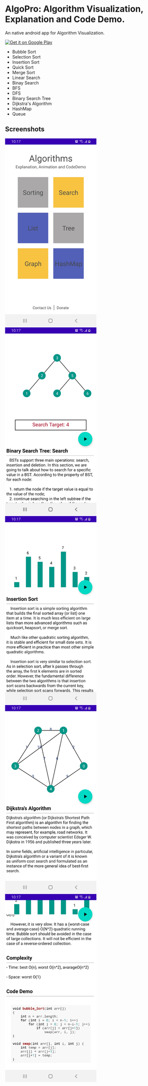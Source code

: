 # AlgoPro: Algorithm Visualization, Explanation and Code Demo.
An native android app for Algorithm Visualization.

<a href="https://play.google.com/store/apps/details?id=com.SIT.jichen.myapplication"><img alt="Get it on Google Play" src="https://play.google.com/intl/en_us/badges/images/generic/en-play-badge.png" height=50px/></a>
* Bubble Sort
* Selection Sort
* Insertion Sort
* Quick Sort
* Merge Sort
* Linear Search
* Binay Search
* BFS
* DFS
* Binary Search Tree
* Dijkstra's Algorithm
* HashMap
* Queue

## Screenshots

<img src="https://raw.githubusercontent.com/DaiJiChen/AlgoPro/main/screenshots/mainPage.jpg" width="300">
<img src="https://raw.githubusercontent.com/DaiJiChen/AlgoPro/main/screenshots/tree.jpg" width="300">
<img src="https://raw.githubusercontent.com/DaiJiChen/AlgoPro/main/screenshots/sorting.jpg" width="300">
<img src="https://raw.githubusercontent.com/DaiJiChen/AlgoPro/main/screenshots/graph.jpg" width="300">
<img src="https://raw.githubusercontent.com/DaiJiChen/AlgoPro/main/screenshots/complexity.jpg" width="300">
